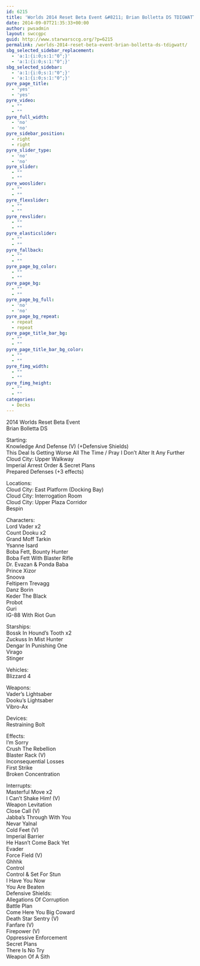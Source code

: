 ```yaml
---
id: 6215
title: 'Worlds 2014 Reset Beta Event &#8211; Brian Bolletta DS TDIGWATT'
date: 2014-09-07T21:35:33+00:00
author: pwsadmin
layout: swccgpc
guid: http://www.starwarsccg.org/?p=6215
permalink: /worlds-2014-reset-beta-event-brian-bolletta-ds-tdigwatt/
sbg_selected_sidebar_replacement:
  - 'a:1:{i:0;s:1:"0";}'
  - 'a:1:{i:0;s:1:"0";}'
sbg_selected_sidebar:
  - 'a:1:{i:0;s:1:"0";}'
  - 'a:1:{i:0;s:1:"0";}'
pyre_page_title:
  - 'yes'
  - 'yes'
pyre_video:
  - ""
  - ""
pyre_full_width:
  - 'no'
  - 'no'
pyre_sidebar_position:
  - right
  - right
pyre_slider_type:
  - 'no'
  - 'no'
pyre_slider:
  - ""
  - ""
pyre_wooslider:
  - ""
  - ""
pyre_flexslider:
  - ""
  - ""
pyre_revslider:
  - ""
  - ""
pyre_elasticslider:
  - ""
  - ""
pyre_fallback:
  - ""
  - ""
pyre_page_bg_color:
  - ""
  - ""
pyre_page_bg:
  - ""
  - ""
pyre_page_bg_full:
  - 'no'
  - 'no'
pyre_page_bg_repeat:
  - repeat
  - repeat
pyre_page_title_bar_bg:
  - ""
  - ""
pyre_page_title_bar_bg_color:
  - ""
  - ""
pyre_fimg_width:
  - ""
  - ""
pyre_fimg_height:
  - ""
  - ""
categories:
  - Decks
---
```

2014 Worlds Reset Beta Event  
Brian Bolletta DS

Starting:  
Knowledge And Defense (V) (+Defensive Shields)  
This Deal Is Getting Worse All The Time / Pray I Don&#8217;t Alter It Any Further  
Cloud City: Upper Walkway  
Imperial Arrest Order & Secret Plans  
Prepared Defenses (+3 effects)

Locations:  
Cloud City: East Platform (Docking Bay)  
Cloud City: Interrogation Room  
Cloud City: Upper Plaza Corridor  
Bespin

Characters:  
Lord Vader x2  
Count Dooku x2  
Grand Moff Tarkin  
Ysanne Isard  
Boba Fett, Bounty Hunter  
Boba Fett With Blaster Rifle  
Dr. Evazan & Ponda Baba  
Prince Xizor  
Snoova  
Feltipern Trevagg  
Danz Borin  
Keder The Black  
Probot  
Guri  
IG-88 With Riot Gun

Starships:  
Bossk In Hound&#8217;s Tooth x2  
Zuckuss In Mist Hunter  
Dengar In Punishing One  
Virago  
Stinger

Vehicles:  
Blizzard 4

Weapons:  
Vader&#8217;s Lightsaber  
Dooku&#8217;s Lightsaber  
Vibro-Ax

Devices:  
Restraining Bolt

Effects:  
I&#8217;m Sorry  
Crush The Rebellion  
Blaster Rack (V)  
Inconsequential Losses  
First Strike  
Broken Concentration

Interrupts:  
Masterful Move x2  
I Can&#8217;t Shake Him! (V)  
Weapon Levitation  
Close Call (V)  
Jabba&#8217;s Through With You  
Nevar Yalnal  
Cold Feet (V)  
Imperial Barrier  
He Hasn&#8217;t Come Back Yet  
Evader  
Force Field (V)  
Ghhhk  
Control  
Control & Set For Stun  
I Have You Now  
You Are Beaten  
Defensive Shields:  
Allegations Of Corruption  
Battle Plan  
Come Here You Big Coward  
Death Star Sentry (V)  
Fanfare (V)  
Firepower (V)  
Oppressive Enforcement  
Secret Plans  
There Is No Try  
Weapon Of A Sith